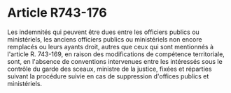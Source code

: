 # Article R743-176

Les indemnités qui peuvent être dues entre les officiers publics ou ministériels, les anciens officiers publics ou ministériels non encore remplacés ou leurs ayants droit, autres que ceux qui sont mentionnés à l'article R. 743-169, en raison des modifications de compétence territoriale, sont, en l'absence de conventions intervenues entre les intéressés sous le contrôle du garde des sceaux, ministre de la justice, fixées et réparties suivant la procédure suivie en cas de suppression d'offices publics et ministériels.
